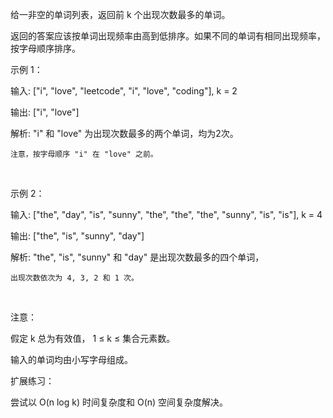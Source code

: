 给一非空的单词列表，返回前 k 个出现次数最多的单词。

返回的答案应该按单词出现频率由高到低排序。如果不同的单词有相同出现频率，按字母顺序排序。

示例 1：

输入: ["i", "love", "leetcode", "i", "love", "coding"], k = 2

输出: ["i", "love"]

解析: "i" 和 "love" 为出现次数最多的两个单词，均为2次。

    注意，按字母顺序 "i" 在 "love" 之前。
 

示例 2：

输入: ["the", "day", "is", "sunny", "the", "the", "the", "sunny", "is", "is"], k = 4

输出: ["the", "is", "sunny", "day"]

解析: "the", "is", "sunny" 和 "day" 是出现次数最多的四个单词，

    出现次数依次为 4, 3, 2 和 1 次。
 

注意：

假定 k 总为有效值， 1 ≤ k ≤ 集合元素数。

输入的单词均由小写字母组成。
 

扩展练习：

尝试以 O(n log k) 时间复杂度和 O(n) 空间复杂度解决。
